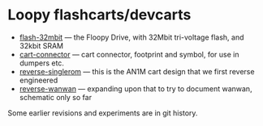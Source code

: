 # Loopy flashcarts/devcarts

* [flash-32mbit](flash-32mbit/) — the Floopy Drive, with 32Mbit tri-voltage flash, and 32kbit SRAM
* [cart-connector](cart-connector/) — cart connector, footprint and symbol, for use in dumpers etc.
* [reverse-singlerom](reverse-singlerom/) — this is the AN1M cart design that we first reverse engineered
* [reverse-wanwan](reverse-wanwan/) — expanding upon that to try to document wanwan, schematic only so far

Some earlier revisions and experiments are in git history.